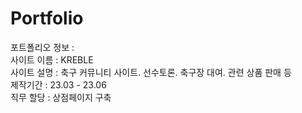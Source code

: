 # Portfolio


포트폴리오 정보 :  <br>
사이트 이름 : KREBLE<br>
사이트 설명 : 축구 커뮤니티 사이트. 선수토론. 축구장 대여. 관련 상품 판매 등<br>
제작기간 : 23.03 - 23.06<br>
직무 할당 : 상점페이지 구축<br>
<br>

